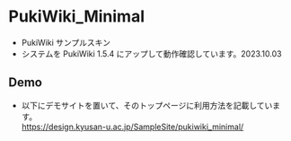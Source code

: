 # PukiWiki_Minimal
* PukiWiki サンプルスキン
* システムを PukiWiki 1.5.4 にアップして動作確認しています。2023.10.03

## Demo
* 以下にデモサイトを置いて、そのトップページに利用方法を記載しています。<br>
https://design.kyusan-u.ac.jp/SampleSite/pukiwiki_minimal/
